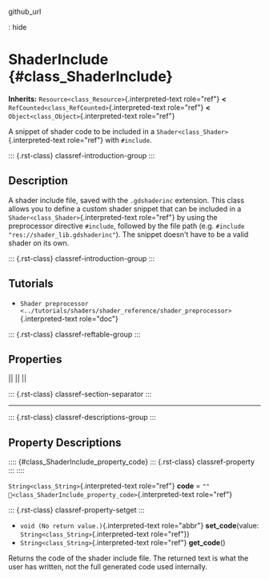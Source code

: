 github_url

:   hide

# ShaderInclude {#class_ShaderInclude}

**Inherits:** `Resource<class_Resource>`{.interpreted-text role="ref"}
**\<** `RefCounted<class_RefCounted>`{.interpreted-text role="ref"}
**\<** `Object<class_Object>`{.interpreted-text role="ref"}

A snippet of shader code to be included in a
`Shader<class_Shader>`{.interpreted-text role="ref"} with `#include`.

::: {.rst-class}
classref-introduction-group
:::

## Description

A shader include file, saved with the `.gdshaderinc` extension. This
class allows you to define a custom shader snippet that can be included
in a `Shader<class_Shader>`{.interpreted-text role="ref"} by using the
preprocessor directive `#include`, followed by the file path (e.g.
`#include "res://shader_lib.gdshaderinc"`). The snippet doesn\'t have to
be a valid shader on its own.

::: {.rst-class}
classref-introduction-group
:::

## Tutorials

- `Shader preprocessor <../tutorials/shaders/shader_reference/shader_preprocessor>`{.interpreted-text
  role="doc"}

::: {.rst-class}
classref-reftable-group
:::

## Properties

||
||
||

::: {.rst-class}
classref-section-separator
:::

------------------------------------------------------------------------

::: {.rst-class}
classref-descriptions-group
:::

## Property Descriptions

:::: {#class_ShaderInclude_property_code}
::: {.rst-class}
classref-property
:::
::::

`String<class_String>`{.interpreted-text role="ref"} **code** = `""`
`🔗<class_ShaderInclude_property_code>`{.interpreted-text role="ref"}

::: {.rst-class}
classref-property-setget
:::

- `void (No return value.)`{.interpreted-text role="abbr"}
  **set_code**(value: `String<class_String>`{.interpreted-text
  role="ref"})
- `String<class_String>`{.interpreted-text role="ref"} **get_code**()

Returns the code of the shader include file. The returned text is what
the user has written, not the full generated code used internally.
